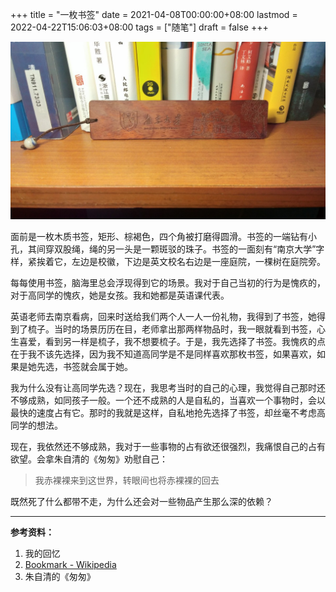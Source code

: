 +++
title = "一枚书签"
date = 2021-04-08T00:00:00+08:00
lastmod = 2022-04-22T15:06:03+08:00
tags = ["随笔"]
draft = false
+++

![](/images/bookmark.jpg)

面前是一枚木质书签，矩形、棕褐色，四个角被打磨得圆滑。书签的一端钻有小孔，其间穿双股绳，绳的另一头是一颗斑驳的珠子。书签的一面刻有“南京大学”字样，紧挨着它，左边是校徽，下边是英文校名右边是一座庭院，一棵树在庭院旁。

每每使用书签，脑海里总会浮现得到它的场景。我对于自己当初的行为是愧疚的，对于高同学的愧疚，她是女孩。我和她都是英语课代表。

英语老师去南京看病，回来时送给我们两个人一人一份礼物，我得到了书签，她得到了梳子。当时的场景历历在目，老师拿出那两样物品时，我一眼就看到书签，心生喜爱，看到另一样是梳子，我不想要梳子。于是，我先选择了书签。我愧疚的点在于我不该先选择，因为我不知道高同学是不是同样喜欢那枚书签，如果喜欢，如果是她先选，书签就会属于她。

我为什么没有让高同学先选？现在，我思考当时的自己的心理，我觉得自己那时还不够成熟，如同孩子一般。一个还不成熟的人是自私的，当喜欢一个事物时，会以最快的速度占有它。那时的我就是这样，自私地抢先选择了书签，却丝毫不考虑高同学的想法。

现在，我依然还不够成熟，我对于一些事物的占有欲还很强烈，我痛恨自己的占有欲望。会拿朱自清的《匆匆》劝慰自己：

> 我赤裸裸来到这世界，转眼间也将赤裸裸的回去

既然死了什么都带不走，为什么还会对一些物品产生那么深的依赖？

---

**参考资料：**

1.  我的回忆
2.  [Bookmark - Wikipedia](https://en.wikipedia.org/wiki/Bookmark)
3.  朱自清的《匆匆》
